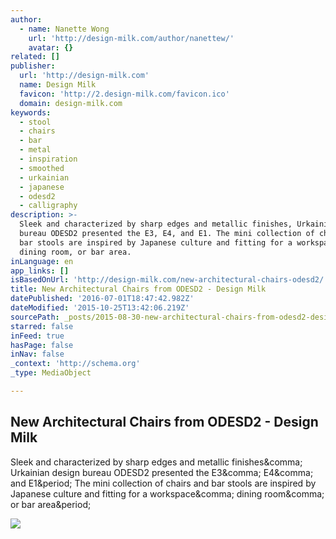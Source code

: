 ```yaml
---
author:
  - name: Nanette Wong
    url: 'http://design-milk.com/author/nanettew/'
    avatar: {}
related: []
publisher:
  url: 'http://design-milk.com'
  name: Design Milk
  favicon: 'http://2.design-milk.com/favicon.ico'
  domain: design-milk.com
keywords:
  - stool
  - chairs
  - bar
  - metal
  - inspiration
  - smoothed
  - urkainian
  - japanese
  - odesd2
  - calligraphy
description: >-
  Sleek and characterized by sharp edges and metallic finishes, Urkainian design
  bureau ODESD2 presented the E3, E4, and E1. The mini collection of chairs and
  bar stools are inspired by Japanese culture and fitting for a workspace,
  dining room, or bar area.
inLanguage: en
app_links: []
isBasedOnUrl: 'http://design-milk.com/new-architectural-chairs-odesd2/'
title: New Architectural Chairs from ODESD2 - Design Milk
datePublished: '2016-07-01T18:47:42.982Z'
dateModified: '2015-10-25T13:42:06.219Z'
sourcePath: _posts/2015-08-30-new-architectural-chairs-from-odesd2-design-milk.md
starred: false
inFeed: true
hasPage: false
inNav: false
_context: 'http://schema.org'
_type: MediaObject

---
```

<article style=""><h1>New Architectural Chairs from ODESD2 - Design Milk</h1><p>Sleek and characterized by sharp edges and metallic finishes&amp;comma; Urkainian design bureau ODESD2 presented the E3&amp;comma; E4&amp;comma; and E1&amp;period; The mini collection of chairs and bar stools are inspired by Japanese culture and fitting for a workspace&amp;comma; dining room&amp;comma; or bar area&amp;period;</p><img src="http://0.design-milk.com/images/2015/08/E2_4.jpg" /></article>